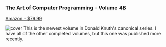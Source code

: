 ### The Art of Computer Programming - Volume 4B

[Amazon - $79.99](https://www.amazon.com/dp/0201038064/?coliid=I1KOMPLF57MEL9&colid=3VI7UMGVWPOT&psc=1&ref_=list_c_wl_lv_ov_lig_dp_it)

![cover](https://m.media-amazon.com/images/I/51XyzXfbozL._SY342_.jpg) This is the newest volume in Donald Knuth's canonical series. I have all of the other completed volumes, but this one was published more recently.
